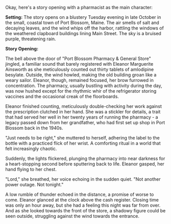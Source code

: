 Okay, here's a story opening with a pharmacist as the main character:

**Setting:** The story opens on a blustery Tuesday evening in late October in the small, coastal town of Port Blossom, Maine. The air smells of salt and decaying leaves, and the wind whips off the harbor, rattling the windows of the weathered clapboard buildings lining Main Street. The sky is a bruised purple, threatening rain.

**Story Opening:**

The bell above the door of "Port Blossom Pharmacy & General Store" jingled, a familiar sound that barely registered with Eleanor Marguerite Ainsworth as she meticulously counted out thirty tablets of amlodipine besylate. Outside, the wind howled, making the old building groan like a weary sailor. Eleanor, though, remained focused, her brow furrowed in concentration. The pharmacy, usually bustling with activity during the day, was now hushed except for the rhythmic whir of the refrigerator storing vaccines and the occasional creak of the floorboards.

Eleanor finished counting, meticulously double-checking her work against the prescription clutched in her hand. She was a stickler for details, a trait that had served her well in her twenty years of running the pharmacy - a legacy passed down from her grandfather, who had first set up shop in Port Blossom back in the 1940s.

"Just needs to be right," she muttered to herself, adhering the label to the bottle with a practiced flick of her wrist. A comforting ritual in a world that felt increasingly chaotic. 

Suddenly, the lights flickered, plunging the pharmacy into near darkness for a heart-stopping second before sputtering back to life. Eleanor gasped, her hand flying to her chest.

"Lord," she breathed, her voice echoing in the sudden quiet. "Not another power outage. Not tonight."

A low rumble of thunder echoed in the distance, a promise of worse to come. Eleanor glanced at the clock above the cash register. Closing time was only an hour away, but she had a feeling this night was far from over. And as she looked towards the front of the store, a shadowy figure could be seen outside, struggling against the wind towards the entrance.
